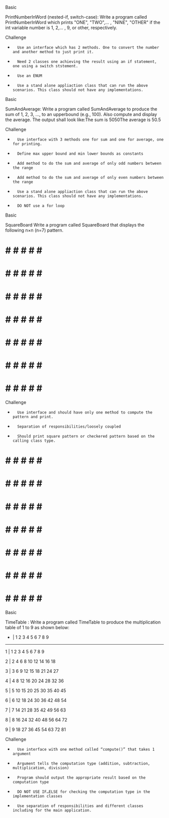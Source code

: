 Basic

PrintNumberInWord (nested-if, switch-case): Write a program called PrintNumberInWord which prints 
"ONE", "TWO",... , "NINE", "OTHER" if the int variable number is 1, 2,... , 9, or other, respectively.

Challenge

-       Use an interface which has 2 methods. One to convert the number and another method to just print it.

-       Need 2 classes one achieving the result using an if statement, one using a switch ststement.

-       Use an ENUM

-       Use a stand alone appliaction class that can run the above scenarios. This class should not have any implementations.




 

Basic

SumAndAverage: Write a program called SumAndAverage to produce the sum of 1, 2, 3, ..., 
to an upperbound (e.g., 100). Also compute and display the average. The output shall look like:The sum is 5050The average is 50.5


Challenge

-       Use interface with 3 methods one for sum and one for average, one for printing.

-       Define max upper bound and min lower bounds as constants

-       Add method to do the sum and average of only odd numbers between the range

-       Add method to do the sum and average of only even numbers between the range

-       Use a stand alone appliaction class that can run the above scenarios. This class should not have any implementations.

-       DO NOT use a for loop

 

 


Basic

SquareBoard  Write a program called SquareBoard that displays the following n×n (n=7) pattern.

# # # # # # #

# # # # # # #

# # # # # # #

# # # # # # #

# # # # # # #

# # # # # # #

# # # # # # #


Challenge

-       Use interface and should have only one method to compute the pattern and print.

-       Separation of responsibilities/loosely coupled

-       Should print square pattern or checkered pattern based on the calling class type.

# # # # # # #

 # # # # # # #

# # # # # # #

 # # # # # # #

# # # # # # #

 # # # # # # #

# # # # # # #




Basic

TimeTable : Write a program called TimeTable to produce the multiplication table of 1 to 9 as shown below:

 * |  1  2  3  4  5  6  7  8  9

-------------------------------

 1 |  1  2  3  4  5  6  7  8  9

 2 |  2  4  6  8 10 12 14 16 18

 3 |  3  6  9 12 15 18 21 24 27

 4 |  4  8 12 16 20 24 28 32 36

 5 |  5 10 15 20 25 30 35 40 45

 6 |  6 12 18 24 30 36 42 48 54

 7 |  7 14 21 28 35 42 49 56 63

 8 |  8 16 24 32 40 48 56 64 72

 9 |  9 18 27 36 45 54 63 72 81


Challenge

-       Use interface with one method called “compute()” that takes 1 argument

-       Argument tells the computation type (addition, subtraction, multiplication, division)

-       Program should output the appropriate result based on the computation type

-       DO NOT USE IF…ELSE for checking the computation type in the implementation classes

-       Use separation of responsibilities and different classes including for the main application. 
